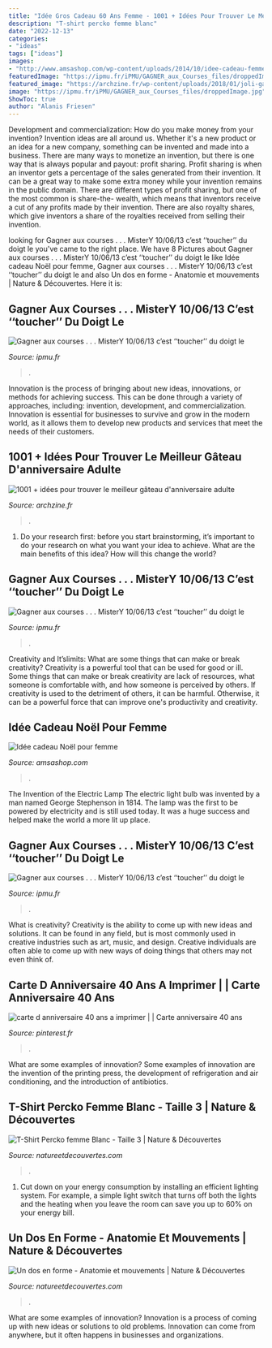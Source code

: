 ```yaml
---
title: "Idée Gros Cadeau 60 Ans Femme - 1001 + Idées Pour Trouver Le Meilleur Gâteau D&#039;anniversaire Adulte"
description: "T-shirt percko femme blanc"
date: "2022-12-13"
categories:
- "ideas"
tags: ["ideas"]
images:
- "http://www.amsashop.com/wp-content/uploads/2014/10/idee-cadeau-femme-noel.jpg"
featuredImage: "https://ipmu.fr/iPMU/GAGNER_aux_Courses_files/droppedImage.jpg"
featured_image: "https://archzine.fr/wp-content/uploads/2018/01/joli-gateau-anniversaire-facile-gateau-d-anniversaire-cadeau-18-ans.jpg"
image: "https://ipmu.fr/iPMU/GAGNER_aux_Courses_files/droppedImage.jpg"
ShowToc: true
author: "Alanis Friesen"
---
```



Development and commercialization: How do you make money from your invention?
Invention ideas are all around us. Whether it's a new product or an idea for a new company, something can be invented and made into a business. There are many ways to monetize an invention, but there is one way that is always popular and payout: profit sharing. Profit sharing is when an inventor gets a percentage of the sales generated from their invention. It can be a great way to make some extra money while your invention remains in the public domain. There are different types of profit sharing, but one of the most common is share-the- wealth, which means that inventors receive a cut of any profits made by their invention. There are also royalty shares, which give inventors a share of the royalties received from selling their invention.

	

		
looking for Gagner aux courses . . . MisterY 10/06/13 c’est ‘‘toucher’’ du doigt le you've came to the right place. We have 8 Pictures about Gagner aux courses . . . MisterY 10/06/13 c’est ‘‘toucher’’ du doigt le like Idée cadeau Noël pour femme, Gagner aux courses . . . MisterY 10/06/13 c’est ‘‘toucher’’ du doigt le and also Un dos en forme - Anatomie et mouvements | Nature &amp; Découvertes. Here it is:
		
    
## Gagner Aux Courses . . . MisterY 10/06/13 C’est ‘‘toucher’’ Du Doigt Le

<img loading=lazy src="http://ipmu.fr/iPMU/GAGNER_aux_Courses_files/droppedImage_1.jpg" onerror="this.onerror=null;this.src='https://tse4.mm.bing.net/th?id=OIP.U-gkeAzNa_ZWlOZBiw5jvgAAAA&amp;pid=15.1';" alt="Gagner aux courses . . . MisterY 10/06/13 c’est ‘‘toucher’’ du doigt le">

_Source: ipmu.fr_

>. 

	

Innovation is the process of bringing about new ideas, innovations, or methods for achieving success. This can be done through a variety of approaches, including: invention, development, and commercialization. Innovation is essential for businesses to survive and grow in the modern world, as it allows them to develop new products and services that meet the needs of their customers.

    
## 1001 + Idées Pour Trouver Le Meilleur Gâteau D&#039;anniversaire Adulte

<img loading=lazy src="https://archzine.fr/wp-content/uploads/2018/01/joli-gateau-anniversaire-facile-gateau-d-anniversaire-cadeau-18-ans.jpg" onerror="this.onerror=null;this.src='https://tse3.mm.bing.net/th?id=OIP.5U_Or-1Xcfke348qrv9qdwHaIG&amp;pid=15.1';" alt="1001 + idées pour trouver le meilleur gâteau d&#039;anniversaire adulte">

_Source: archzine.fr_

>. 

	

1. Do your research first: before you start brainstorming, it’s important to do your research on what you want your idea to achieve. What are the main benefits of this idea? How will this change the world?

    
## Gagner Aux Courses . . . MisterY 10/06/13 C’est ‘‘toucher’’ Du Doigt Le

<img loading=lazy src="https://ipmu.fr/iPMU/GAGNER_aux_Courses_files/droppedImage.jpg" onerror="this.onerror=null;this.src='https://tse2.mm.bing.net/th?id=OIP.HaCitFby5y6Z-soG75xDQAHaEW&amp;pid=15.1';" alt="Gagner aux courses . . . MisterY 10/06/13 c’est ‘‘toucher’’ du doigt le">

_Source: ipmu.fr_

>. 

	

Creativity and It’slimits: What are some things that can make or break creativity?
Creativity is a powerful tool that can be used for good or ill. Some things that can make or break creativity are lack of resources, what someone is comfortable with, and how someone is perceived by others. If creativity is used to the detriment of others, it can be harmful. Otherwise, it can be a powerful force that can improve one's productivity and creativity.

    
## Idée Cadeau Noël Pour Femme

<img loading=lazy src="http://www.amsashop.com/wp-content/uploads/2014/10/idee-cadeau-femme-noel.jpg" onerror="this.onerror=null;this.src='https://tse2.mm.bing.net/th?id=OIP.HcKEDggm7kNGgW79P6OjTAHaIV&amp;pid=15.1';" alt="Idée cadeau Noël pour femme">

_Source: amsashop.com_

>. 

	

The Invention of the Electric Lamp
The electric light bulb was invented by a man named George Stephenson in 1814. The lamp was the first to be powered by electricity and is still used today. It was a huge success and helped make the world a more lit up place.

    
## Gagner Aux Courses . . . MisterY 10/06/13 C’est ‘‘toucher’’ Du Doigt Le

<img loading=lazy src="https://ipmu.fr/iPMU/GAGNER_aux_Courses_files/droppedImage_12.jpg" onerror="this.onerror=null;this.src='https://tse3.mm.bing.net/th?id=OIP.zuMQu2CR03XkLB1Tv4CVwwAAAA&amp;pid=15.1';" alt="Gagner aux courses . . . MisterY 10/06/13 c’est ‘‘toucher’’ du doigt le">

_Source: ipmu.fr_

>. 

	

What is creativity?
Creativity is the ability to come up with new ideas and solutions. It can be found in any field, but is most commonly used in creative industries such as art, music, and design. Creative individuals are often able to come up with new ways of doing things that others may not even think of.

    
## Carte D Anniversaire 40 Ans A Imprimer | | Carte Anniversaire 40 Ans

<img loading=lazy src="https://i.pinimg.com/736x/10/31/5b/10315bb86fbc70b167fcf378108252a5.jpg" onerror="this.onerror=null;this.src='https://tse2.mm.bing.net/th?id=OIP.f4WkWHL5RAIbZPaX9RwpNwAAAA&amp;pid=15.1';" alt="carte d anniversaire 40 ans a imprimer | | Carte anniversaire 40 ans">

_Source: pinterest.fr_

>. 

	

What are some examples of innovation?
Some examples of innovation are the invention of the printing press, the development of refrigeration and air conditioning, and the introduction of antibiotics.

    
## T-Shirt Percko Femme Blanc - Taille 3 | Nature &amp; Découvertes

<img loading=lazy src="https://cache.natureetdecouvertes.com/Medias/Images/Articles/15202180/690" onerror="this.onerror=null;this.src='https://tse1.mm.bing.net/th?id=OIP.OEhBPj9_5K2s7M2HPgMrxQHaHa&amp;pid=15.1';" alt="T-Shirt Percko femme Blanc - Taille 3 | Nature &amp; Découvertes">

_Source: natureetdecouvertes.com_

>. 

	

1. Cut down on your energy consumption by installing an efficient lighting system. For example, a simple light switch that turns off both the lights and the heating when you leave the room can save you up to 60% on your energy bill.

    
## Un Dos En Forme - Anatomie Et Mouvements | Nature &amp; Découvertes

<img loading=lazy src="https://cache.natureetdecouvertes.com/Medias/Images/Articles/10232460/690" onerror="this.onerror=null;this.src='https://tse4.mm.bing.net/th?id=OIP.C1HZAX9lpAfsyc6bVu1YlQHaHa&amp;pid=15.1';" alt="Un dos en forme - Anatomie et mouvements | Nature &amp; Découvertes">

_Source: natureetdecouvertes.com_

>. 

	

What are some examples of innovation?
Innovation is a process of coming up with new ideas or solutions to old problems. Innovation can come from anywhere, but it often happens in businesses and organizations.

